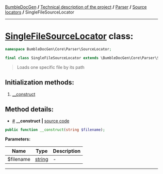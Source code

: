 <!-- {% raw %} -->
<embed> <a href="/docs/readme.md">BumbleDocGen</a> <b>/</b> <a href="/docs/tech/readme.md">Technical description of the project</a> <b>/</b> <a href="/docs/tech/2.parser/readme.md">Parser</a> <b>/</b> <a href="/docs/tech/2.parser/sourceLocator.md">Source locators</a> <b>/</b> SingleFileSourceLocator<hr> </embed>

<h1>
    <a href="https://github.com/bumble-tech/bumble-doc-gen/blob/master/BumbleDocGen/Core/Parser/SourceLocator/SingleFileSourceLocator.php#L10">SingleFileSourceLocator</a> class:
</h1>





```php
namespace BumbleDocGen\Core\Parser\SourceLocator;

final class SingleFileSourceLocator extends \BumbleDocGen\Core\Parser\SourceLocator\BaseSourceLocator implements \BumbleDocGen\Core\Parser\SourceLocator\SourceLocatorInterface
```

<blockquote>Loads one specific file by its path</blockquote>






<h2>Initialization methods:</h2>

<ol>
<li>
    <a href="#m-construct">__construct</a>
    </li>
</ol>








<h2>Method details:</h2>

<div class='method_description-block'>

<ul>
<li><a name="m-construct" href="#m-construct">#</a>
 <b>__construct</b>
    <b>|</b> <a href="https://github.com/bumble-tech/bumble-doc-gen/blob/master/BumbleDocGen/Core/Parser/SourceLocator/SingleFileSourceLocator.php#L12">source code</a></li>
</ul>

```php
public function __construct(string $filename);
```



<b>Parameters:</b>

<table>
    <thead>
    <tr>
        <th>Name</th>
        <th>Type</th>
        <th>Description</th>
    </tr>
    </thead>
    <tbody>
            <tr>
            <td>$filename</td>
            <td><a href='https://www.php.net/manual/en/language.types.string.php'>string</a></td>
            <td>-</td>
        </tr>
        </tbody>
</table>



</div>
<hr>

<!-- {% endraw %} -->